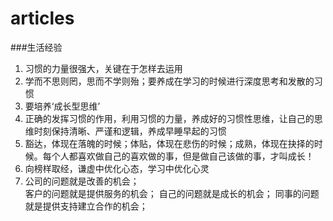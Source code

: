 # articles
###生活经验
1. 习惯的力量很强大，关键在于怎样去运用
2. 学而不思则罔，思而不学则殆；要养成在学习的时候进行深度思考和发散的习惯
3. 要培养‘成长型思维’
4. 正确的发挥习惯的作用，利用习惯的力量，养成好的习惯性思维，让自己的思维时刻保持清晰、严谨和逻辑，养成早睡早起的习惯
5. 豁达，体现在落魄的时候；体贴，体现在悲伤的时候；成熟，体现在抉择的时候。每个人都喜欢做自己的喜欢做的事，但是做自己该做的事，才叫成长！
6. 向榜样取经，谦虚中优化心态，学习中优化心灵
7. 公司的问题就是改善的机会；   
   客户的问题就是提供服务的机会；
   自己的问题就是成长的机会；
   同事的问题就是提供支持建立合作的机会；


